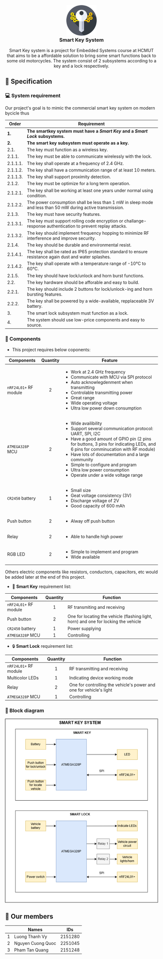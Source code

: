 <h3 align="center">
<img src="./assets/smart-key.png" width="100"/></br> 
Smart Key System
</h3>

 

<p align="center">
Smart Key system is a project for Embedded Systems course at HCMUT that aims to be a affordable solution to
bring some smart functions back to some old motorcycles. The system consist of 2 subsystems according to a 
key and a lock respectively.
</p>

 

## 📝 Specification

### 💻 System requirement

Our project's goal is to mimic the commercial smart key system on modern bycicle thus

| Order | Requirement |
| ----- | ------------|
| **1.**   | **The smartkey system must have a *Smart Key* and a *Smart Lock* subsystems.** | 
| **2.**   | **The smart key subsystem must operate as a key.** |
| 2.1.     |     The key must function as a wireless key. |
| 2.1.1.   |        The key must be able to communicate wirelessly with the lock. |
| 2.1.1.1. | The key shall operate at a frequency of 2.4 GHz. |
| 2.1.1.2. | The key shall have a communication range of at least 10 meters. |
| 2.1.1.3. |The key shall support proximity detection. |
| 2.1.2.   | The key must be optimize for a long term operation. |
| 2.1.2.1. | The key shall be working at least one years under normal using condition. |
| 2.1.2.2. | The power consumption shall be less than 1 mW in sleep mode and less than 50 mW during active transmission. |
| 2.1.3.   | The key must have security features. |
| 2.1.3.1. | The key must support rolling code encryption or challange-response authentication to prevent replay attacks. |
| 2.1.3.2. | The key should implement frequency hopping to minimize RF interference and improve security. |
| 2.1.4.   | The key should be durable and environmental resist. |
| 2.1.4.1. | The key shall be rated as IP65 protection standard to ensure resistance again dust and water splashes. |
| 2.1.4.2. | The key shall operate with a temperature range of -10°C to 60°C.  |
| 2.1.5.   | The key should have lock/unlock and horn burst functions. |
| 2.2.     | The key hardware should be afforable and easy to build. |
| 2.2.1.   | The key should include 2 buttons for lock/unlock-ing and horn bursting features. |
| 2.2.2.   | The key shall be powered by a wide-available, repplaceable 3V battery. |
| 3.       | The smart lock subsystem must function as a lock. |
| 4.       | The system should use low-price components and easy to source. |

### 🧩 Components

- This project requires below coponents:

| Components | Quantity | Feature |
| ---------- | :------: | ------- |
| `nRF24L01+` RF module | 2 | <ul> <li> Work at 2.4 GHz frequency </li> <li> Communicate with MCU via SPI protocol </li> <li> Auto acknowlegdenment when transmitting </li> <li> Controlable transmitting power </li>  <li> Great range </li> <li> Wide operating voltage </li> <li> Ultra low power down consumption </li> </ul> |
| `ATMEGA328P` MCU | 2 | <ul> <li> Wide availibility </li> <li> Support several communication protocol: UART, SPI, I2C </li> <li> Have a good amount of GPIO pin (2 pins for buttons, 3 pins for indicating LEDs, and 6 pins for comminucation with RF module) </li> <li> Have lots of documentation and a large community </li> <li> Simple to configure and program </li> <li> Ultra low power consumption </li> <li> Operate under a wide voltage range </li> |
| `CR2450` battery | 1 | <ul> <li> Small size </li> <li> Geat voltage consistency (3V) </li> <li> Discharge voltage of 2V </li> <li> Good capacity of 600 mAh </li> </ul> |
| Push button | 2 | <ul> <li> Alway off push button </li> </ul> |
| Relay | 2 | <ul> <li> Able to handle high power </li> </ul> |
| RGB LED | 2 | <ul> <li> Simple to implement and program </li> <li> Wide available </li> </ul> |

Others electric components like resistors, conductors, capacitors, etc would be added later
at the end of this project.

- 🔑 **Smart Key** requirement list:

| Components | Quantity | Function |
| ------------- | :-------------: | ------------- |
| `nRF24L01+` RF module | 1 | RF transmiting and receiving |
| Push button | 2 | One for locating the vehicle (flashing light, horn) and one for locking the vehicle |
| `CR2450` battery | 1 | Power supplying |
| `ATMEGA328P` MCU | 1 | Controlling|

- 🔒 **Smart Lock** requirement list:

| Components | Quantity | Function |
| ------------- | :-------------: | ------------- |
| `nRF24L01+` RF module | 1 | RF transmitting and receiving |
| Multicolor LEDs | 1 | Indicating device working mode |
| Relay | 2 | One for controlling the vehicle's power and one for vehicle's light |
| `ATMEGA328P` MCU | 1 | Controlling |

### 🔲 Block diagram

<p align="center">
<img src="./homework1/smart_key_system_diagram.png"/>
</p>

 

## 💁 Our members

|     | Names | IDs |
| ------------- | -------------- | -------------- |
| 1 | Luong Thanh Vy | 2151280 |
| 2 | Nguyen Cuong Quoc | 2251045 |
| 3 | Pham Tan Quang | 2151248 |

